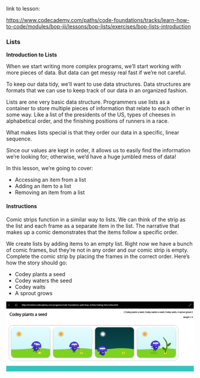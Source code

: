 link to lesson:

https://www.codecademy.com/paths/code-foundations/tracks/learn-how-to-code/modules/bop-iii/lessons/bop-lists/exercises/bop-lists-introduction

### Lists

**Introduction to Lists**

When we start writing more complex programs, we’ll start working with more pieces of data. But data can get messy real fast if we’re not careful.

To keep our data tidy, we’ll want to use data structures. Data structures are formats that we can use to keep track of our data in an organized fashion.

Lists are one very basic data structure. Programmers use lists as a container to store multiple pieces of information that relate to each other in some way. Like a list of the presidents of the US, types of cheeses in alphabetical order, and the finishing positions of runners in a race.

What makes lists special is that they order our data in a specific, linear sequence.

Since our values are kept in order, it allows us to easily find the information we’re looking for; otherwise, we’d have a huge jumbled mess of data!

In this lesson, we’re going to cover:

- Accessing an item from a list
- Adding an item to a list
- Removing an item from a list

#### Instructions
Comic strips function in a similar way to lists. We can think of the strip as the list and each frame as a separate item in the list. The narrative that makes up a comic demonstrates that the items follow a specific order.

We create lists by adding items to an empty list. Right now we have a bunch of comic frames, but they’re not in any order and our comic strip is empty. Complete the comic strip by placing the frames in the correct order. Here’s how the story should go:

- Codey plants a seed
- Codey waters the seed
- Codey waits
- A sprout grows

![](./codey-comic-strip-1.jpg)

